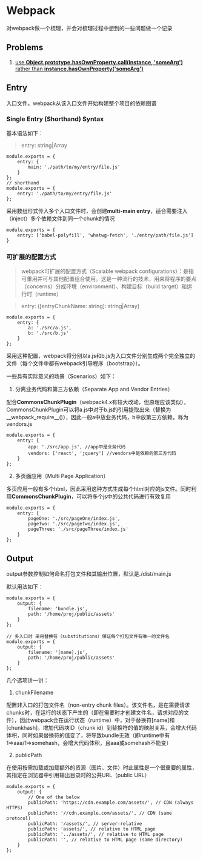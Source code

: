 # Webpack

对webpack做一个梳理，并会对梳理过程中想到的一些问题做一个记录

## Problems

1. [use **Object.prototype.hasOwnProperty.call(instance, 'someArg')** rather than **instance.hasOwnProperty('someArg')**](https://github.com/wsszh01111/blog/blob/master/2018.06.md#objectprototypehasownproperty)

## Entry

入口文件。webpack从该入口文件开始构建整个项目的依赖图谱

### Single Entry (Shorthand) Syntax

基本语法如下：

> entry: string|Array<string>

```
module.exports = {
    entry: {
        main: './path/to/my/entry/file.js'
    }
};
// shorthand
module.exports = {
    entry: './path/to/my/entry/file.js'
};

```

采用数组形式传入多个入口文件时，会创建**multi-main entry**，适合需要注入（inject）多个依赖文件到同一个chunk的情况

```
module.exports = {
    entry: ['babel-polyfill', 'whatwg-fetch', './entry/path/file.js']
}
```

### 可扩展的配置方式

> webpack可扩展的配置方式（Scalable webpack configurations）：是指可重用并可与其他配置组合使用。这是一种流行的技术，用来将程序的要点（concerns）分成环境（environment）、构建目标（build target）和运行时（runtime）

> entry: {[entryChunkName: string]: string|Array<string>}

```
module.exports = {
    entry: {
        a: './src/a.js',
        b: './src/b.js'
    }
};
```

采用这种配置，webpack将分别以a.js和b.js为入口文件分别生成两个完全独立的文件（每个文件中都有webpack引导程序（bootstrap））。

一些具有实际意义的场景（Scenarios）如下：
1. 分离业务代码和第三方依赖（Separate App and Vendor Entries）

配合**CommonsChunkPlugin**（webpack4.x有较大改动，但原理应该类似），CommonsChunkPlugin可以将a.js中对于b.js的引用提取出来（替换为__webpack_require__()），因此一般a中放业务代码，b中放第三方依赖，称为vendors.js

```
module.exports = {
    entry: {
        app: './src/app.js', //app中是业务代码
        vendors: ['react', 'jquery'] //vendors中是依赖的第三方代码
    }
};
```

2. 多页面应用（Multi Page Application）

多页应用一般有多个html，因此采用这种方式生成每个html对应的js文件。同时利用**CommonsChunkPlugin**，可以将多个js中的公共代码进行有效复用

```
module.exports = {
    entry: {
        pageOne: './src/pageOne/index.js',
        pageTwo: './src/pageTwo/index.js',
        pageThree: './src/pageThree/index.js'
    }
};
```

## Output

output参数控制如何命名打包文件和其输出位置，默认是./dist/main.js

默认用法如下：

```
module.exports = {
    output: {
        filename: 'bundle.js',
        path: '/home/proj/public/assets'
    }
};

// 多入口时 采用替换符（substitutions）保证每个打包文件有唯一的文件名
module.exports = {
    output: {
        filename: '[name].js',
        path: '/home/proj/public/assets'
    }
};
```

几个选项讲一讲：
1. chunkFilename

配置非入口的打包文件名（non-entry chunk files）。该文件名，是在需要请求chunks时，在运行的状态下产生的（即在需要时才创建文件名，请求对应的文件），因此webpack会在运行状态（runtime）中，对于替换符[name]和[chunkhash]，增加代码块ID（chunk id）到替换符的值的映射关系，会增大代码体积，同时如果替换符的值变了，将导致bundle无效（即runtime中有1=>aaa/1=>somehash，会增大代码体积，且aaa或somehash不能变）

2. publicPath

在使用按需加载或加载额外的资源（图片、文件）时此属性是一个很重要的属性，其指定在浏览器中引用输出目录时的公共URL（public URL）

```
module.exports = {
    output: {
        // One of the below
        publicPath: 'https://cdn.example.com/assets/', // CDN (always HTTPS)
        publicPath: '//cdn.example.com/assets/', // CDN (same protocol)
        publicPath: '/assets/', // server-relative
        publicPath: 'assets/', // relative to HTML page
        publicPath: '../assets/', // relative to HTML page
        publicPath: '', // relative to HTML page (same directory)
    }
};
```